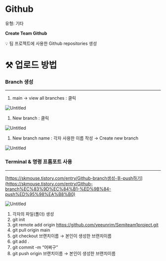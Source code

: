 # Github

유형: 기타

**Create Team Github**

<aside>
💡 팀 프로젝트에 사용한 Github repositories 생성

</aside>

# ⚒️ 업로드 방법

### Branch 생성

---

1. main → view all branches : 클릭

![Untitled](Github%2013184b59daf14b61b488cac500ffa20c/Untitled.png)

1. New branch : 클릭

![Untitled](Github%2013184b59daf14b61b488cac500ffa20c/Untitled%201.png)

1. New branch name  : 각자 사용한 이름 작성 → Create new branch

![Untitled](Github%2013184b59daf14b61b488cac500ffa20c/Untitled%202.png)

### Terminal & 명령 프롬포트 사용

---

[https://skmouse.tistory.com/entry/Github-branch생성-후-push하기](https://skmouse.tistory.com/entry/Github-branch%EC%83%9D%EC%84%B1-%ED%9B%84-push%ED%95%98%EA%B8%B0)

![Untitled](Github%2013184b59daf14b61b488cac500ffa20c/Untitled%203.png)

1. 각자의 파일(폴더) 생성
2. git init
3. git remote add origin https://github.com/yeeunrim/Semiteam1project.git
4. git pull origin main
5. git checkout 브랜치이름  → 본인이 생성한 브랜치이름
6. git add .
7. git commit -m “어쩌구”
8. git push origin 브랜치이름 → 본인이 생성한 브랜치이름